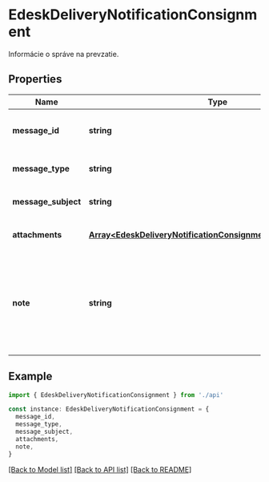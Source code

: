 # EdeskDeliveryNotificationConsignment

Informácie o správe na prevzatie.

## Properties

| Name                | Type                                                                                                                             | Description                                                                            | Notes                             |
| ------------------- | -------------------------------------------------------------------------------------------------------------------------------- | -------------------------------------------------------------------------------------- | --------------------------------- |
| **message_id**      | **string**                                                                                                                       | SKTalk identifikátor správy na prevzatie.                                              | [default to undefined]            |
| **message_type**    | **string**                                                                                                                       | Typ správy na prevzatie.                                                               | [default to undefined]            |
| **message_subject** | **string**                                                                                                                       | Predmet správy na prevzatie.                                                           | [default to undefined]            |
| **attachments**     | [**Array&lt;EdeskDeliveryNotificationConsignmentAttachmentsInner&gt;**](EdeskDeliveryNotificationConsignmentAttachmentsInner.md) | Prílohy správy na prevzatie.                                                           | [default to undefined]            |
| **note**            | **string**                                                                                                                       | Poznámka k doručenke. Obsahuje napríklad informáciu, či sa uplatňuje fikcia doručenia. | [optional] [default to undefined] |

## Example

```typescript
import { EdeskDeliveryNotificationConsignment } from './api'

const instance: EdeskDeliveryNotificationConsignment = {
  message_id,
  message_type,
  message_subject,
  attachments,
  note,
}
```

[[Back to Model list]](../README.md#documentation-for-models) [[Back to API list]](../README.md#documentation-for-api-endpoints) [[Back to README]](../README.md)
